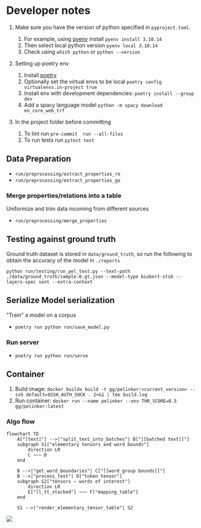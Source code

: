 # Developer notes

1. Make sure you have the version of python specified in `pyproject.toml`.
   1. For example, using [pyenv](https://github.com/pyenv/pyenv?tab=readme-ov-file#automatic-installer) install `pyenv install 3.10.14`
   2. Then select local python version `pyenv local 3.10.14`
   3. Check using `which python` or `python --version`

2. Setting up poetry env 
   1. Install [poetry](https://python-poetry.org/docs/#installing-with-the-official-installer)
   2. Optionally set the virtual envs to be local `poetry config virtualenvs.in-project true`
   3. Install env with development dependencies: `poetry install --group dev`
   4. Add a spacy language model `python -m spacy download en_core_web_trf`
3. In the project folder before committing
   1. To lint run `pre-commit  run --all-files`
   2. To run tests run `pytest test`


## Data Preparation
- `run/preprocessing/extract_properties_ro`
- `run/preprocessing/extract_properties_go`

### Merge properties/relations into a table

Uniformize and trim data incoming from different sources
 
- `run/preprocessing/merge_properties`

## Testing against ground truth

Ground truth dataset is stored in `data/ground_truth`, so run the following to obtain the accuracy of the model in `./reports` 

```commandline
python run/testing/run_pel_test.py --text-path ./data/ground_truth/sample.0.gt.json --model-type biobert-stsb --layers-spec sent --extra-context
```

## Serialize Model serialization

"Train" a model on a corpus


- `poetry run python run/save_model.py`

### Run server

- `poetry run python run/serve`

## Container
1. Build image: `docker buildx build -t gg/pelinker:<current_version> --ssh default=$SSH_AUTH_SOCK . 2>&1 | tee build.log`
2. Run container: `docker run --name pelinker --env THR_SCORE=0.5 gg/pelinker:latest`



### Algo flow

```mermaid
flowchart TD
    A["[text]"] -->|"split_text_into_batches"| B["[[batched text]]"]
    subgraph S1["elementary tensors and word bounds"]
        direction LR
        C ~~~ D
    end

    B -->|"get_word_boundaries"| C["[[word group bounds]]"]
    B -->|"process_text"| D["token tensor"]
    subgraph S2["tensors ~ words of interest"]
        direction LR
        E["ll_tt_stacked"] ~~~ F["mapping_table"]
    end

    S1 -->|"render_elementary_tensor_table"| S2
```

[![](https://mermaid.ink/img/pako:eNqNUj1vwyAU_CuIORnS0UOlJmmndmk6NY4QNs82CgYEz0qjJP7tfdjOx9ChTPi4O-6eOfHSKeAZr4w7lI0MyL7WuWW0XrY53yL84C7nOzafP59zHr3RKBIotEUnCollAzHnZ7ZM9O0IKDboknD0il1RB-kbtlkQDQy0YFGGI_FsdCEyaRU7uKBY4Tqr4k2YltIBStTOsvfPO7pifd-zKStYldtxu5yi1oAiOYrBUQY9xlwNMYer6uA6P134kPVq4IMrIcahbVKuSYluD3YK_Ue5p0SZGvVDn8hcxWhUECDiP1q9koMxAlFElOUeVJp9KvpGB630XttaoCwM3Mweum8WU_ZAIARxH7QYY12lZ8rKZ7yF0Eqt6PefkgGFb0iQ84y2CirZGcqc2wtRZYduc7QlzzB0MOOdVxJhrSVVb3lWSRMJ9dJ-O3f_BqXRhY_xiQ0vbcZp6nUzMS6_rEDWAA?type=png)](https://mermaid.live/edit#pako:eNqNUj1vwyAU_CuIORnS0UOlJmmndmk6NY4QNs82CgYEz0qjJP7tfdjOx9ChTPi4O-6eOfHSKeAZr4w7lI0MyL7WuWW0XrY53yL84C7nOzafP59zHr3RKBIotEUnCollAzHnZ7ZM9O0IKDboknD0il1RB-kbtlkQDQy0YFGGI_FsdCEyaRU7uKBY4Tqr4k2YltIBStTOsvfPO7pifd-zKStYldtxu5yi1oAiOYrBUQY9xlwNMYer6uA6P134kPVq4IMrIcahbVKuSYluD3YK_Ue5p0SZGvVDn8hcxWhUECDiP1q9koMxAlFElOUeVJp9KvpGB630XttaoCwM3Mweum8WU_ZAIARxH7QYY12lZ8rKZ7yF0Eqt6PefkgGFb0iQ84y2CirZGcqc2wtRZYduc7QlzzB0MOOdVxJhrSVVb3lWSRMJ9dJ-O3f_BqXRhY_xiQ0vbcZp6nUzMS6_rEDWAA)